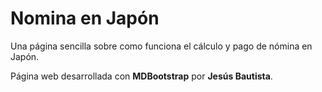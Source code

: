 # Nomina en Japón

Una página sencilla sobre como funciona el cálculo y pago de nómina en Japón.

Página web desarrollada con **MDBootstrap** por **Jesús Bautista**.
